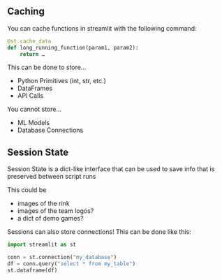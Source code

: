 ## Caching

You can cache functions in streamlit with the following command:

```python
@st.cache_data
def long_running_function(param1, param2):
    return …
```

This can be done to store...

- Python Primitives (int, str, etc.)
- DataFrames
- API Calls

You cannot store...

- ML Models
- Database Connections

## Session State

Session State is a dict-like interface that can be used to save info that is preserved between script runs

This could be

- images of the rink
- images of the team logos?
- a dict of demo games?

Sessions can also store connections! This can be done like this:

```python
import streamlit as st

conn = st.connection("my_database")
df = conn.query("select * from my_table")
st.dataframe(df)

```

